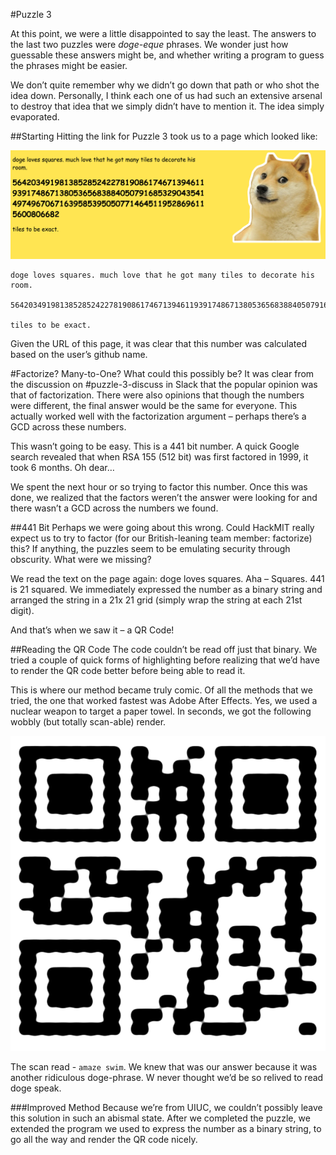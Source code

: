 #Puzzle 3

At this point, we were a little disappointed to say the least. The answers to the last two puzzles were _doge-eque_ phrases. We wonder just how guessable these answers might be, and whether writing a program to guess the phrases might be easier.

We don’t quite remember why we didn’t go down that path or who shot the idea down. Personally, I think each one of us had such an extensive arsenal to destroy that idea that we simply didn’t have to mention it. The idea simply evaporated.

##Starting
Hitting the link for Puzzle 3 took us to a page which looked like:

![Screen](https://raw.githubusercontent.com/MAKE-UIUC/CrackMIT/master/Puzzle%203/number.png)

```
doge loves squares. much love that he got many tiles to decorate his room.

5642034919813852852422781908617467139461193917486713805365683884050791685329043541497496706716395853950507714645119528696115600806682

tiles to be exact.
```
Given the URL of this page, it was clear that this number was calculated based on the user’s github name.

#Factorize? Many-to-One?
What could this possibly be? It was clear from the discussion on #puzzle-3-discuss in Slack that the popular opinion was that of factorization. There were also opinions that though the numbers were different, the final answer would be the same for everyone. This actually worked well with the factorization argument – perhaps there’s a GCD across these numbers.

This wasn’t going to be easy. This is a 441 bit number. A quick Google search revealed that when RSA 155 (512 bit) was first factored in 1999, it took 6 months. Oh dear…

 We spent the next hour or so trying to factor this number. Once this was done, we realized that the factors weren’t the answer were looking for and there wasn’t a GCD across the numbers we found.

##441 Bit
Perhaps we were going about this wrong. Could HackMIT really expect us to try to factor (for our British-leaning team member: factorize) this? If anything, the puzzles seem to be emulating security through obscurity. What were we missing?

We read the text on the page again: doge loves squares. Aha – Squares. 441 is 21 squared.
We immediately expressed the number as a binary string and arranged the string in a 21x 21 grid (simply wrap the string at each 21st digit). 

And that’s when we saw it – a QR Code!

##Reading the QR Code
The code couldn’t be read off just that binary. We tried a couple of quick forms of highlighting before realizing that we’d have to render the QR code better before being able to read it.

This is where our method became truly comic. Of all the methods that we tried, the one that worked fastest was Adobe After Effects. Yes, we used a nuclear weapon to target a paper towel. In seconds, we got the following wobbly (but totally scan-able) render.

![Wobbly QW](https://raw.githubusercontent.com/MAKE-UIUC/CrackMIT/master/Puzzle%203/Initial%20QR.png)

The scan read - `amaze swim`. We knew that was our answer because it was another ridiculous doge-phrase. W never thought we’d be so relived to read doge speak.

###Improved Method
Because we’re from UIUC, we couldn’t possibly leave this solution in such an abismal state. After we completed the puzzle, we extended the program we used to express the number as a binary string, to go all the way and render the QR code nicely. 
